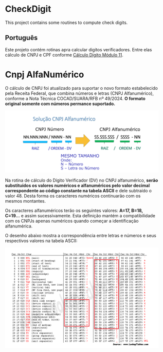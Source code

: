 # CheckDigit

This project contains some routines to compute check digits.

## Português

Este projeto contém rotinas apra calcular digitos verificadores. Entre elas cálculo de CNPJ e CPF conforme [Cálculo Digito Módulo 11](https://www.cjdinfo.com.br/utilitario-calculo-digito-modulo-11).

# Cnpj AlfaNumérico

O cálculo de CNPJ foi atualizado para suportar o novo formato estabelecido pela Receita Federal, que combina números e letras (CNPJ Alfanumérico), conforme a Nota Técnica COCAD/SUARA/RFB nº 49/2024. **O formato original somente com números permance suportado.**

![](./images/cnpj_de_para.png)

Na rotina de cálculo do Dígito Verificador (DV) no CNPJ alfanumérico, **serão substituídos os valores numéricos e alfanuméricos pelo valor decimal correspondente ao código constante na tabela ASCII** e dele subtraído o valor 48. Desta forma os caracteres numéricos continuarão com os mesmos montantes.

Os caracteres alfanuméricos terão os seguintes valores: **A=17, B=18, C=19…** e assim sucessivamente. Esta definição mantém a compatibilidade com os CNPJs apenas numéricos quando começar a identificação alfanumérica.

O desenho abaixo mostra a correspondência entre letras e números e seus 
respectivos valores na tabela ASCII:

![](./images/ascii.png)
